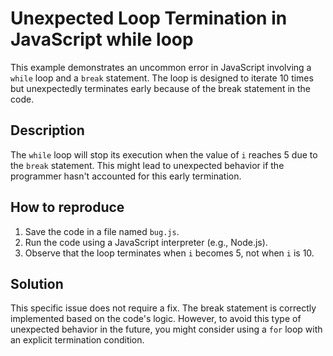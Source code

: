 # Unexpected Loop Termination in JavaScript while loop
This example demonstrates an uncommon error in JavaScript involving a `while` loop and a `break` statement. The loop is designed to iterate 10 times but unexpectedly terminates early because of the break statement in the code. 

## Description
The `while` loop will stop its execution when the value of `i` reaches 5 due to the `break` statement. This might lead to unexpected behavior if the programmer hasn't accounted for this early termination. 

## How to reproduce
1. Save the code in a file named `bug.js`.
2. Run the code using a JavaScript interpreter (e.g., Node.js).
3. Observe that the loop terminates when `i` becomes 5, not when `i` is 10.

## Solution
This specific issue does not require a fix. The break statement is correctly implemented based on the code's logic. However, to avoid this type of unexpected behavior in the future, you might consider using a `for` loop with an explicit termination condition.